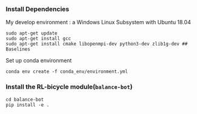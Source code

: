 ### Install Dependencies

My develop environment : a Windows Linux Subsystem with Ubuntu 18.04

```
sudo apt-get update
sudo apt-get install gcc
sudo apt-get install cmake libopenmpi-dev python3-dev zlib1g-dev ## Baselines
```

Set up conda environment 

```
conda env create -f conda_env/environment.yml
```

### Install the RL-bicycle module(`balance-bot`)

```
cd balance-bot
pip install -e .
```

